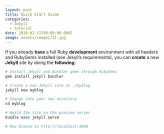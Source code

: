 ```yaml
---
layout: post
title: Quick Start Guide
categories:
  - Jekyll
  - tutorial
date: 2018-01-11T00:00:00.000Z
image: assets/images/11.jpg
---
```

If you already **have** a full Ruby **development** environment with all headers and RubyGems installed (see Jekyll’s requirements), you can **create** a new **Jekyll** site by doing the **following**:

```ruby
# Install Jekyll and Bundler gems through RubyGems
gem install jekyll bundler

# Create a new Jekyll site at ./myblog
jekyll new myblog

# Change into your new directory
cd myblog

# Build the site on the preview server
bundle exec jekyll serve

# Now browse to http://localhost:4000
```
